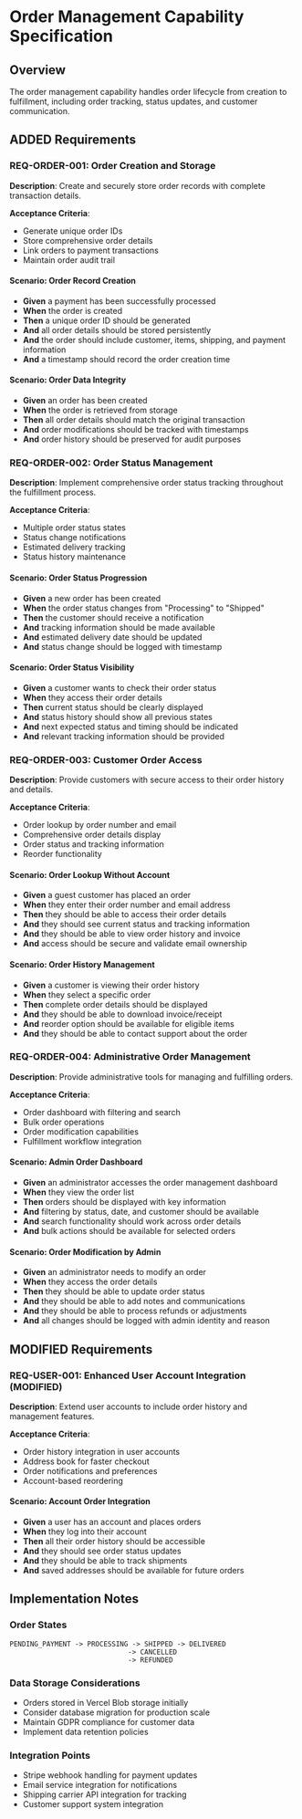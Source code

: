 # Order Management Capability Specification

## Overview
The order management capability handles order lifecycle from creation to fulfillment, including order tracking, status updates, and customer communication.

## ADDED Requirements

### REQ-ORDER-001: Order Creation and Storage
**Description**: Create and securely store order records with complete transaction details.

**Acceptance Criteria**:
- Generate unique order IDs
- Store comprehensive order details
- Link orders to payment transactions
- Maintain order audit trail

#### Scenario: Order Record Creation
- **Given** a payment has been successfully processed
- **When** the order is created
- **Then** a unique order ID should be generated
- **And** all order details should be stored persistently
- **And** the order should include customer, items, shipping, and payment information
- **And** a timestamp should record the order creation time

#### Scenario: Order Data Integrity
- **Given** an order has been created
- **When** the order is retrieved from storage
- **Then** all order details should match the original transaction
- **And** order modifications should be tracked with timestamps
- **And** order history should be preserved for audit purposes

### REQ-ORDER-002: Order Status Management
**Description**: Implement comprehensive order status tracking throughout the fulfillment process.

**Acceptance Criteria**:
- Multiple order status states
- Status change notifications
- Estimated delivery tracking
- Status history maintenance

#### Scenario: Order Status Progression
- **Given** a new order has been created
- **When** the order status changes from "Processing" to "Shipped"
- **Then** the customer should receive a notification
- **And** tracking information should be made available
- **And** estimated delivery date should be updated
- **And** status change should be logged with timestamp

#### Scenario: Order Status Visibility
- **Given** a customer wants to check their order status
- **When** they access their order details
- **Then** current status should be clearly displayed
- **And** status history should show all previous states
- **And** next expected status and timing should be indicated
- **And** relevant tracking information should be provided

### REQ-ORDER-003: Customer Order Access
**Description**: Provide customers with secure access to their order history and details.

**Acceptance Criteria**:
- Order lookup by order number and email
- Comprehensive order details display
- Order status and tracking information
- Reorder functionality

#### Scenario: Order Lookup Without Account
- **Given** a guest customer has placed an order
- **When** they enter their order number and email address
- **Then** they should be able to access their order details
- **And** they should see current status and tracking information
- **And** they should be able to view order history and invoice
- **And** access should be secure and validate email ownership

#### Scenario: Order History Management
- **Given** a customer is viewing their order history
- **When** they select a specific order
- **Then** complete order details should be displayed
- **And** they should be able to download invoice/receipt
- **And** reorder option should be available for eligible items
- **And** they should be able to contact support about the order

### REQ-ORDER-004: Administrative Order Management
**Description**: Provide administrative tools for managing and fulfilling orders.

**Acceptance Criteria**:
- Order dashboard with filtering and search
- Bulk order operations
- Order modification capabilities
- Fulfillment workflow integration

#### Scenario: Admin Order Dashboard
- **Given** an administrator accesses the order management dashboard
- **When** they view the order list
- **Then** orders should be displayed with key information
- **And** filtering by status, date, and customer should be available
- **And** search functionality should work across order details
- **And** bulk actions should be available for selected orders

#### Scenario: Order Modification by Admin
- **Given** an administrator needs to modify an order
- **When** they access the order details
- **Then** they should be able to update order status
- **And** they should be able to add notes and communications
- **And** they should be able to process refunds or adjustments
- **And** all changes should be logged with admin identity and reason

## MODIFIED Requirements

### REQ-USER-001: Enhanced User Account Integration (MODIFIED)
**Description**: Extend user accounts to include order history and management features.

**Acceptance Criteria**:
- Order history integration in user accounts
- Address book for faster checkout
- Order notifications and preferences
- Account-based reordering

#### Scenario: Account Order Integration
- **Given** a user has an account and places orders
- **When** they log into their account
- **Then** all their order history should be accessible
- **And** they should see order status updates
- **And** they should be able to track shipments
- **And** saved addresses should be available for future orders

## Implementation Notes

### Order States
```
PENDING_PAYMENT -> PROCESSING -> SHIPPED -> DELIVERED
                             -> CANCELLED
                             -> REFUNDED
```

### Data Storage Considerations
- Orders stored in Vercel Blob storage initially
- Consider database migration for production scale
- Maintain GDPR compliance for customer data
- Implement data retention policies

### Integration Points
- Stripe webhook handling for payment updates
- Email service integration for notifications
- Shipping carrier API integration for tracking
- Customer support system integration